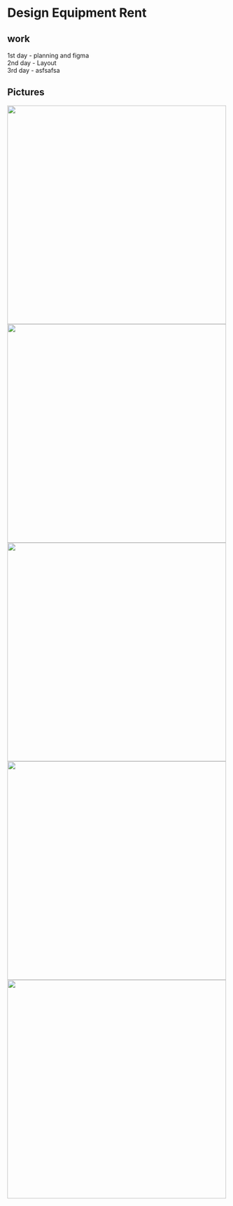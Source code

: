 # Design Equipment Rent


## work
1st day - planning and figma
<br>2nd day - Layout
<br>3rd day - asfsafsa



## Pictures
<img src="https://github.com/JaanikaT/Design_Equipment_Rent/assets/88343009/a70df1eb-46fa-4678-bbc0-da103451a9fa" width="500px">
<img src="https://github.com/JaanikaT/Design_Equipment_Rent/assets/88343009/b41f9693-d0ac-4dd4-9fb6-f12943a88174" width="500px">

<img src="https://github.com/JaanikaT/Design_Equipment_Rent/assets/88343009/fa2519ff-8ba3-4e13-a833-036795bcb437" width="500px">
<img src="https://github.com/JaanikaT/Design_Equipment_Rent/assets/88343009/14bf867d-6d5d-4b54-8685-f06425dbeffb" width="500px">

<img src="https://github.com/JaanikaT/Design_Equipment_Rent/assets/88343009/3d207925-6014-4ef5-83a2-5c878a603fa7" width="500px">
